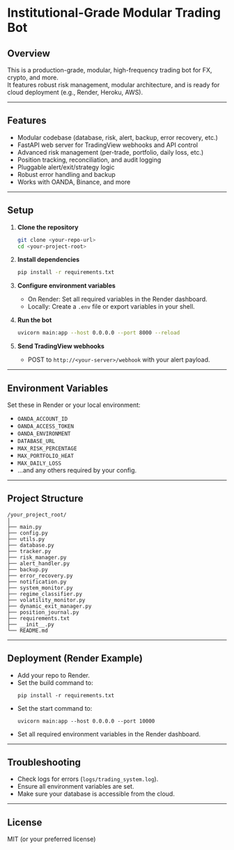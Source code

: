 # Institutional-Grade Modular Trading Bot

## Overview

This is a production-grade, modular, high-frequency trading bot for FX, crypto, and more.  
It features robust risk management, modular architecture, and is ready for cloud deployment (e.g., Render, Heroku, AWS).

---

## Features

- Modular codebase (database, risk, alert, backup, error recovery, etc.)
- FastAPI web server for TradingView webhooks and API control
- Advanced risk management (per-trade, portfolio, daily loss, etc.)
- Position tracking, reconciliation, and audit logging
- Pluggable alert/exit/strategy logic
- Robust error handling and backup
- Works with OANDA, Binance, and more

---

## Setup

1. **Clone the repository**  
   ```bash
   git clone <your-repo-url>
   cd <your-project-root>
   ```

2. **Install dependencies**  
   ```bash
   pip install -r requirements.txt
   ```

3. **Configure environment variables**  
   - On Render: Set all required variables in the Render dashboard.
   - Locally: Create a `.env` file or export variables in your shell.

4. **Run the bot**  
   ```bash
   uvicorn main:app --host 0.0.0.0 --port 8000 --reload
   ```

5. **Send TradingView webhooks**  
   - POST to `http://<your-server>/webhook` with your alert payload.

---

## Environment Variables

Set these in Render or your local environment:

- `OANDA_ACCOUNT_ID`
- `OANDA_ACCESS_TOKEN`
- `OANDA_ENVIRONMENT`
- `DATABASE_URL`
- `MAX_RISK_PERCENTAGE`
- `MAX_PORTFOLIO_HEAT`
- `MAX_DAILY_LOSS`
- ...and any others required by your config.

---

## Project Structure

```
/your_project_root/
│
├── main.py
├── config.py
├── utils.py
├── database.py
├── tracker.py
├── risk_manager.py
├── alert_handler.py
├── backup.py
├── error_recovery.py
├── notification.py
├── system_monitor.py
├── regime_classifier.py
├── volatility_monitor.py
├── dynamic_exit_manager.py
├── position_journal.py
├── requirements.txt
├── __init__.py
└── README.md
```

---

## Deployment (Render Example)

- Add your repo to Render.
- Set the build command to:
  ```
  pip install -r requirements.txt
  ```
- Set the start command to:
  ```
  uvicorn main:app --host 0.0.0.0 --port 10000
  ```
- Set all required environment variables in the Render dashboard.

---

## Troubleshooting

- Check logs for errors (`logs/trading_system.log`).
- Ensure all environment variables are set.
- Make sure your database is accessible from the cloud.

---

## License

MIT (or your preferred license)

